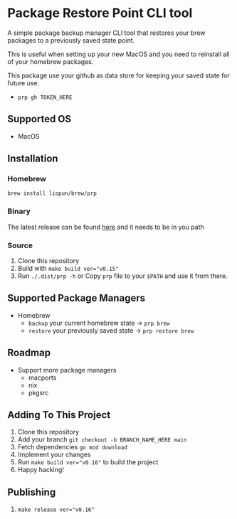 # Package Restore Point CLI tool
A simple package backup manager CLI tool that restores your brew packages to a previously saved state point.

This is useful when setting up your new MacOS and you need to reinstall all of your homebrew packages.

This package use your github as data store for keeping your saved state for future use.

- `prp gh TOKEN_HERE`

## Supported OS
- MacOS

## Installation
### Homebrew
`brew install liopun/brew/prp`

### Binary
The latest release can be found [here](https://github.com/Liopun/prp/releases) and it needs to be in you path

### Source
1. Clone this repository
2. Build with `make build ver="v0.15"`
3. Run `./.dist/prp -h` or Copy `prp` file to your `$PATH` and use it from there.

## Supported Package Managers
- Homebrew
    - `backup` your current homebrew state -> `prp brew`
    - `restore` your previously saved state -> `prp restore brew`

## Roadmap
- Support more package managers
    - macports
    - nix
    - pkgsrc

## Adding To This Project
1. Clone this repository
2. Add your branch `git checkout -b BRANCH_NAME_HERE main`
3. Fetch dependencies `go mod download`
3. Implement your changes
4. Run `make build ver="v0.16"` to build the project
5. Happy hacking!

## Publishing
1. `make release ver="v0.16"`